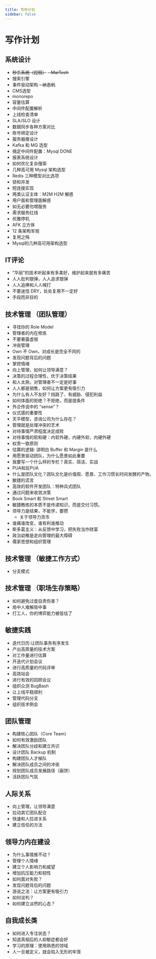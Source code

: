 ```yaml
---
title: 写作计划
sidebar: false
---
```


# 写作计划

## 系统设计

- ~~秒杀系统（投稿）~~
~~- MarTech~~
- 搜索引擎
- 事件驱动架构
~~- 状态机~~
- CMS选型
- monorepo
- 容量估算
- 中间件配置解析
- 上线检查清单
- SLA/SLO 设计
- 数据同步各种方案对比
- 账号绑定设计
- 服务器推设计
- Kafka 和 MQ 选型
- 搞定中间件配置：Mysql DONE
- 报表系统设计
- 如何优化复杂搜索
- 几种高可用 Mysql 架构选型
- Redis 三种模型对比选项
- 锁和并发
- 短连接实现
- 两类认证主体：M2M H2M 解惑
- 用户面和管理面解惑
- 如无必要勿增服务
- 需求服务红线
- 优雅停机
- AFK 立方体
- 12 条架构军规
- 复用之殇
- Mysql的几种高可用架构选型

## IT评论

- “华丽”的技术听起来有多美好，维护起来就有多痛苦
- 人人批判银弹，人人追求银弹
- 人人追捧和人人喊打
- 不要迷信 DRY，处处复用不一定好
- 手段而非目的

## 技术管理 （团队管理）

- 寻找你的 Role Model
- 管理者的内在修炼
- 不要暴露虚弱
- 冲突管理
- Own 不 Own，对成长是完全不同的
- 发现问题背后的问题
- 掌控情绪
- 向上管理，如何让领导满意？
- 决策的过程合理性，优于决策结果
- 和人太熟，对管理者不一定是好事
- 人人都是销售，如何让方案更有吸引力
- 为什么有人不友好？挡路了、有威胁、侵犯利益
- 如何体面的拒绝？不拒绝，而是提条件
- 外企传说中的 “sense”？
- 仪式感的重要性
- 天平模型，咨询公司为什么存在？
- 管理就是处理冲突的艺术
- 对待事情严肃程度决定成败
- 对待事情的软和硬：内软外硬，内硬外软，内硬外硬
- 权责一致原则
- 估算的逻辑: 讲明白 Buffer 和 Margin 是什么
- 用愿景驱动团队，为什么愿景如此重要
- 我要写一个什么样的专栏？真实、简洁、实战
- PUA和反PUA
- 什么是团队文化？团队文化是价值观、愿景、工作习惯长时间发酵的产物。
- 敏捷的谎言
- 高效的软件开发团队：特种兵式团队
- 通过问题来收敛决策
- Book Smart 和 Street Smart
- 敏捷教练的本质不是传递知识，而是交付习惯。
- 领导力是结果，不能学，要攒
    - 关于领导力货币
- 谁痛谁改变，谁有利谁推动
- 斯多葛主义：从反馈中学习，把失败当作财富
- 政治幼稚是走向管理的最大障碍
- 儒家思想和组织管理


## 技术管理 （敏捷工作方式）

- 分支模式

## 技术管理 （职场生存策略）

- 如何避免过度自责伤害？
- 局中人难解局中事
- 打工人，你的博弈能力被低估了


## 敏捷实践

- 迭代日历:让团队事务有序发生
- 产出高质量的技术方案
- 对工作量进行估算
- 开迭代计划会议
- 进行高质量的代码评审
- 高效站会
- 进行有效的回顾会议
- 组织众测 BugBash
- 让上线平稳顺利
- 管理代码分支
- 组织技术例会

## 团队管理

- 构建核心团队（Core Team）
- 如何有效激励团队
- 解决团队分歧和建立共识
- 设计团队 Backup 机制
- 构建团队人才梯队
- 解决团队成员之间的冲突
- 规划团队成员发展路径（画饼）
- 活跃团队气氛

## 人际关系

- 向上管理，让领导满意
- 拉动其它团队配合
- 快速和人拉进关系
- 建立信任的方法

## 领导力内在建设

- 为什么事情推不动？
- 管理个人情绪
- 建立个人影响力和威望
- 增加抗压能力和韧性
- 如何面对失败？
- 发现问题背后的问题
- 游说之法：让方案更有吸引力
- 如何谈判？
- 如何建立淡然的心态？

## 自我成长类

- 如何进入专注状态？
- 知道真相后的人抑郁症都会好
- 学习的原理：使用熟悉的领域
- 人一旦被定义，就会陷入无形的牢笼